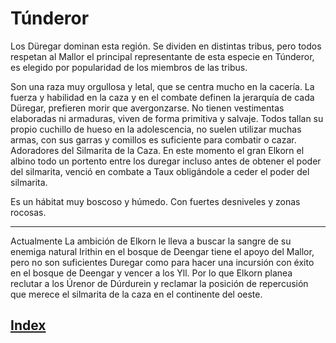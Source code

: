 # Túnderor

Los Düregar dominan esta región. Se dividen en distintas tribus, pero todos respetan al Mallor el principal representante de esta especie en Túnderor, es elegido por popularidad de los miembros de las tribus.

Son una raza muy orgullosa y letal, que se centra mucho en la cacería. La fuerza y habilidad en la caza y en el combate definen la jerarquía de cada Düregar, prefieren morir que avergonzarse. No tienen vestimentas elaboradas ni armaduras, viven de forma primitiva y salvaje. Todos tallan su propio cuchillo de hueso en la adolescencia, no suelen utilizar muchas armas, con sus garras y comillos es suficiente para combatir o cazar. Adoradores del Silmarita de la Caza. En este momento el gran Elkorn el albino todo un portento entre los duregar incluso antes de obtener el poder del silmarita, venció en combate a Taux obligándole a ceder el poder del silmarita.

Es un hábitat muy boscoso y húmedo. Con fuertes desniveles y zonas rocosas.

---
Actualmente
La ambición de Elkorn le lleva a buscar la sangre de su enemiga natural Irithin en el bosque de Deengar tiene el apoyo del Mallor, pero no son suficientes Duregar como para hacer una incursión con éxito en el bosque de Deengar y vencer a los Yll. Por lo que Elkorn planea reclutar a los Úrenor de Dúrdurein y reclamar la posición de repercusión que merece el silmarita de la caza en el continente del oeste.

## [Index](../README.md)